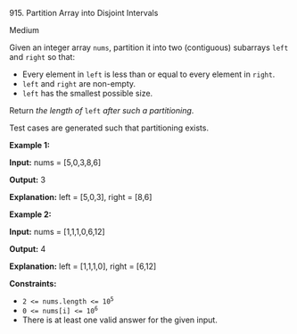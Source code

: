 915\. Partition Array into Disjoint Intervals

Medium

Given an integer array `nums`, partition it into two (contiguous) subarrays `left` and `right` so that:

*   Every element in `left` is less than or equal to every element in `right`.
*   `left` and `right` are non-empty.
*   `left` has the smallest possible size.

Return _the length of_ `left` _after such a partitioning_.

Test cases are generated such that partitioning exists.

**Example 1:**

**Input:** nums = [5,0,3,8,6]

**Output:** 3

**Explanation:** left = [5,0,3], right = [8,6] 

**Example 2:**

**Input:** nums = [1,1,1,0,6,12]

**Output:** 4

**Explanation:** left = [1,1,1,0], right = [6,12] 

**Constraints:**

*   <code>2 <= nums.length <= 10<sup>5</sup></code>
*   <code>0 <= nums[i] <= 10<sup>6</sup></code>
*   There is at least one valid answer for the given input.